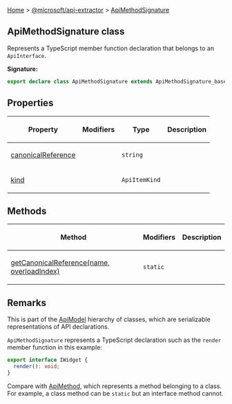 [Home](./index) &gt; [@microsoft/api-extractor](./api-extractor.md) &gt; [ApiMethodSignature](./api-extractor.apimethodsignature.md)

## ApiMethodSignature class

Represents a TypeScript member function declaration that belongs to an `ApiInterface`<!-- -->.

<b>Signature:</b>

```typescript
export declare class ApiMethodSignature extends ApiMethodSignature_base 
```

## Properties

|  <p>Property</p> | <p>Modifiers</p> | <p>Type</p> | <p>Description</p> |
|  --- | --- | --- | --- |
|  <p>[canonicalReference](./api-extractor.apimethodsignature.canonicalreference.md)</p> |  | <p>`string`</p> | <p></p> |
|  <p>[kind](./api-extractor.apimethodsignature.kind.md)</p> |  | <p>`ApiItemKind`</p> | <p></p> |

## Methods

|  <p>Method</p> | <p>Modifiers</p> | <p>Description</p> |
|  --- | --- | --- |
|  <p>[getCanonicalReference(name, overloadIndex)](./api-extractor.apimethodsignature.getcanonicalreference.md)</p> | <p>`static`</p> |  |

## Remarks

This is part of the [ApiModel](./api-extractor.apimodel.md) hierarchy of classes, which are serializable representations of API declarations.

`ApiMethodSignature` represents a TypeScript declaration such as the `render` member function in this example:

```ts
export interface IWidget {
  render(): void;
}

```
Compare with [ApiMethod](./api-extractor.apimethod.md)<!-- -->, which represents a method belonging to a class. For example, a class method can be `static` but an interface method cannot.

